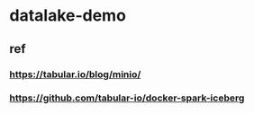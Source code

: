 # datalake-demo

## ref
### https://tabular.io/blog/minio/
### https://github.com/tabular-io/docker-spark-iceberg
